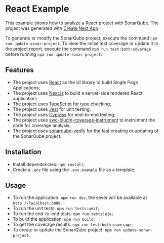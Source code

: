# React Example
This example shows how to analyze a React project with SonarQube. The project was generated with [Create Next App](https://nextjs.org/docs/api-reference/create-next-app).

To generate or modify the SonarQube project, execute the command `npm run update-sonar-project`. To view the initial test coverage or update it in the project report, execute the command `npm run test:both:coverage` before running `npm run update-sonar-project`.

## Features
- The project uses [React](https://reactjs.org/) as the UI library to build Single Page Applications;
- The project uses [Next.js](https://nextjs.org/) to build a server-side rendered React application;
- The project uses [TypeScript](https://www.typescriptlang.org/) for type checking;
- The project uses [Jest](https://jestjs.io/) for unit testing;
- The project uses [Cypress](https://www.cypress.io/) for end-to-end testing;
- The project uses [swc-plugin-coverage-instrument](https://github.com/kwonoj/swc-plugin-coverage-instrument) to instrument the code for coverage analysis;
- The project uses [sonarqube-verify](https://github.com/jlmwork/sonarqube-verify) for the fast creating or updating of the SonarQube project.

## Installation
- Install dependencies: `npm install`;
- Create a `.env` file using the `.env.example` file as a template;

## Usage
- To run the application: `npm run dev`, the sever will be available at `http://localhost:3000`;
- To run the unit tests: `npm run tests:unit`;
- To run the end-to-end tests: `npm run tests:e2e`;
- To build the application: `npm run build`;
- To get the coverage results: `npm run test:both:coverage`;
- To create or update the SonarQube project: `npm run update-sonar-project`.



